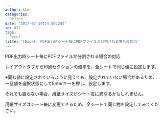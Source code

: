 ```yaml
---
author: kter
categories:
- Office
date: "2017-07-14T14:59:24Z"
id: 432
tags:
- Excel
title: '[Excel] PDF出力時シート毎にPDFファイルが分割される場合の対応'
---
```

PDF出力時シート毎にPDFファイルが分割される場合の対応

レイアウトタブから印刷セクションの倍率を、全シートで同じ値に設定します。

※同じ値に設定されているように見えても、設定されていない場合があるため、一旦値を選択状態にしてEnterキーを押し、設定します。

それでも直らない場合、用紙サイズがシート毎に異なるかもしれません。
  
用紙サイズはシート毎に変更できるため、全シートで同じ物を設定してみてください。